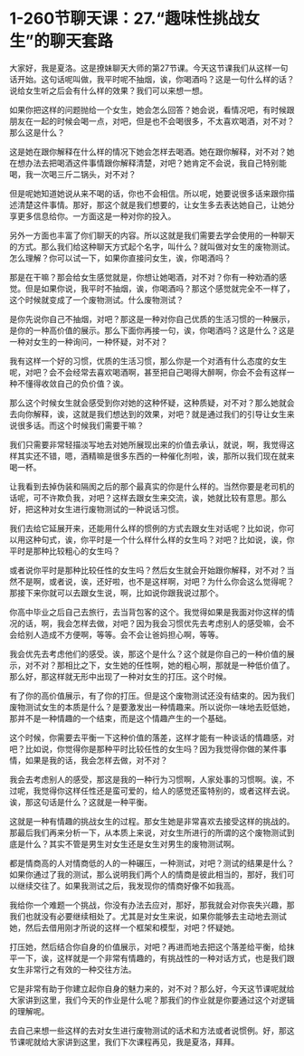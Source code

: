 # 1-260节聊天课：27.“趣味性挑战女生”的聊天套路

大家好，我是夏洛。这是撩妹聊天大师的第27节课。今天这节课我们从这样一句话开始。这句话呢叫做，我平时呢不抽烟，诶，你喝酒吗？这是一句什么样的话？说给女生听之后会有什么样的效果？我们可以来想一想。

如果你把这样的问题抛给一个女生，她会怎么回答？她会说，看情况吧，有时候跟朋友在一起的时候会喝一点，对吧，但是也不会喝很多，不太喜欢喝酒，对不对？那么这是什么？

这是她在跟你解释在什么样的情况下她会怎样去喝酒。她在跟你解释，对不对？她在想办法去把喝酒这件事情跟你解释清楚，对吧？她肯定不会说，我自己特别能喝，我一次喝三斤二锅头，对不对？

但是呢她知道她说从来不喝的话，你也不会相信。所以呢，她要说很多话来跟你描述清楚这件事情。那好，那这个就是我们想要的，让女生多去表达她自己，让她分享更多信息给你。一方面这是一种对你的投入。

另外一方面也丰富了你们聊天的内容。所以这就是我们需要去学会使用的一种聊天的方式。那么我们给这种聊天方式起个名字，叫什么？就叫做对女生的废物测试。怎么理解？你可以试一下，如果你直接问女生，诶，你喝酒吗？

那是在干嘛？那会给女生感觉就是，你想让她喝酒，对不对？你有一种劝酒的感觉。但是如果你说，我平时不抽烟，诶，你喝酒吗？那这个感觉就完全不一样了，这个时候就变成了一个废物测试。什么废物测试？

是你先说你自己不抽烟，对吧？那这是一种对你自己优质的生活习惯的一种展示，是你的一种高价值的展示。那么下面你再接一句，诶，你喝酒吗？这是什么？这是一种对女生的一种询问，一种怀疑，对不对？

我有这样一个好的习惯，优质的生活习惯，那么你是一个对酒有什么态度的女生呢，对吧？会不会经常去喜欢喝酒啊，甚至把自己喝得大醉啊，你会不会有这样一种不懂得收敛自己的负价值？诶。

那么这个时候女生就会感受到你对她的这种怀疑，这种质疑，对不对？那么她就会去向你解释，诶，这就是我们想达到的效果，对吧？就是通过我们的引导让女生来说很多话。而这个时候我们需要干嘛？

我们只需要非常轻描淡写地去对她所展现出来的价值去承认，就说，啊，我觉得这样其实还不错，嗯，酒精嘛是很多东西的一种催化剂啦，诶，那所以我们现在就来喝一杯。

让我看到去掉伪装和隔阂之后的那个最真实的你是什么样的。当然你要是老司机的话呢，可不许欺负我，对吧？这样去跟女生来交流，诶，她就比较有意思。那么好，把这种对女生进行废物测试的一种说话习惯。

我们去给它延展开来，还能用什么样的惯例的方式去跟女生对话呢？比如说，你可以用这种句式，诶，你平时是一个什么样什么样的女生吗？对吧？比如说，诶，你平时是那种比较粗心的女生吗？

或者说你平时是那种比较任性的女生吗？然后女生就会开始跟你解释，对不对？当然不是啊，或者说，诶，还好啦，也不是这样啊，对吧？为什么你会这么觉得呢？那接下来你就可以去跟女生说，啊，比如说你跟我说过那个。

你高中毕业之后自己去旅行，去当背包客的这个。我觉得如果是我面对你这样的情况的话，啊，我会怎样去做，对吧？因为我会习惯优先去考虑别人的感受嘛，会不会给别人造成不方便啊，等等。会不会让爸妈担心啊，等等。

我会优先去考虑他们的感受。诶，那这个是什么？这个就是你自己的一种价值的展示，对不对？那相比之下，女生她的任性啊，她的粗心啊，那就是一种低价值了。那么好，那这样就无形中出现了一种对女生的打压。这个时候。

有了你的高价值展示，有了你的打压。但是这个废物测试还没有结束的。因为我们废物测试女生的本质是什么？是要激发出一种情趣来。所以说你一味地去贬低她，那并不是一种情趣的一个结束，而是这个情趣产生的一个基础。

这个时候，你需要去平衡一下这种价值的落差，这样才能有一种谈话的情趣感，对吧？比如说，你觉得你是那种平时比较任性的女生吗？因为我觉得你做的某件事情，如果是我的话，我会怎样去做，对不对？

我会去考虑别人的感受，那这是我的一种行为习惯啊，人家处事的习惯啊。诶，不过呢，我觉得你这样任性还是蛮可爱的，给人的感觉还蛮特别的，或者这样去说。诶，那这句话是什么？这就是一种平衡。

这就是一种有情趣的挑战女生的过程。那女生她是非常喜欢去接受这样的挑战的。那最后我们再来分析一下，从本质上来说，对女生所进行的所谓的这个废物测试到底是什么？其实不管是男生对女生还是女生对男生的废物测试啊。

都是情商高的人对情商低的人的一种碾压，一种测试，对吧？测试的结果是什么？如果你通过了我的测试，那么说明我们两个人的情商是彼此相当的，那好，我们可以继续交往了。如果我测试之后，我发现你的情商好像不如我高。

我给你一个难题一个挑战，你没有办法去应对，那好，那我就会对你丧失兴趣，那我们也就没有必要继续相处了。尤其是对女生来说，如果你能够去主动地去测试她，然后去借用刚才所说的这样一个框架和模型，对吧？怀疑她。

打压她，然后结合你自身的价值展示，对吧？再进而地去把这个落差给平衡，给抹平一下，诶，这样就是一个非常有情趣的，有挑战性的一种对话方式，也是我们跟女生非常行之有效的一种交往方法。

它是非常有助于你建立起你自身的魅力来的，对不对？那么好，今天这节课呢就给大家讲到这里，我们今天的作业是什么呢？那我们的作业就是你要通过这个对逻辑的理解呢。

去自己来想一些这样的去对女生进行废物测试的话术和方法或者说惯例。好，那这节课呢就给大家讲到这里，我们下次课程再见，我是夏洛，拜拜。

